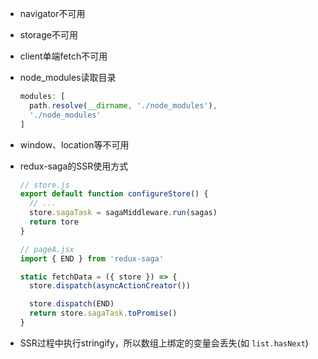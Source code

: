 - navigator不可用
- storage不可用
- client单端fetch不可用
- node_modules读取目录
  ```javascript
  modules: [
    path.resolve(__dirname, './node_modules'),
    './node_modules'
  ]
  ```
- window、location等不可用
- redux-saga的SSR使用方式
  ```javascript
  // store.js
  export default function configureStore() {
    // ...
    store.sagaTask = sagaMiddleware.run(sagas)
    return tore
  }

  // pageA.jsx
  import { END } from 'redux-saga'

  static fetchData = ({ store }) => {
    store.dispatch(asyncActionCreator())

    store.dispatch(END)
    return store.sagaTask.toPromise()
  }
  ```

- SSR过程中执行stringify，所以数组上绑定的变量会丢失(如 `list.hasNext`)